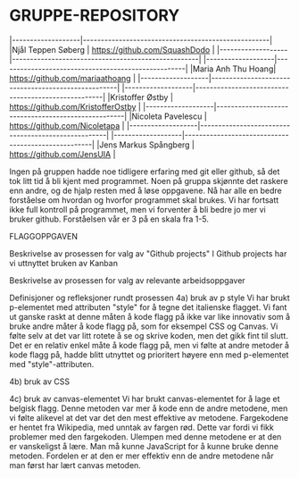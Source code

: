 # GRUPPE-REPOSITORY

|-------------------|----------------------------------------------------|
|Njål Teppen Søberg | https://github.com/SquashDodo  |
|-------------------|----------------------------------------------------|
|-------------------|----------------------------------------------------|
|Maria Anh Thu Hoang| https://github.com/mariaathoang                    |
|-------------------|----------------------------------------------------|
|-------------------|----------------------------------------------------|
|Kristoffer Østby   | https://github.com/KristofferOstby                 |
|-------------------|----------------------------------------------------|
|Nicoleta Pavelescu | https://github.com/Nicoletapa                      |
|-------------------|----------------------------------------------------|
|-------------------|----------------------------------------------------|
|Jens Markus Spångberg | https://github.com/JensUIA                      |



Ingen på gruppen hadde noe tidligere erfaring med git eller github, så
det tok litt tid å bli kjent med programmet. Noen på gruppa skjønnte det
raskere enn andre, og de hjalp resten med å løse oppgavene. Nå har alle 
en bedre forståelse om hvordan og hvorfor programmet skal brukes. Vi har 
fortsatt ikke full kontroll på programmet, men vi forventer å bli bedre
jo mer vi bruker github. Forståelsen vår er 3 på en skala fra 1-5.



FLAGGOPPGAVEN

Beskrivelse av prosessen for valg av "Github projects"
I Github projects har vi uttnyttet bruken av Kanban


Beskrivelse av prosessen for valg av relevante arbeidsoppgaver


Definisjoner og refleksjoner rundt prosessen
4a) bruk av p style
Vi har brukt p-elementet med attributen "style" for å tegne det italienske flagget. Vi fant ut ganske raskt at denne måten å kode flagg på ikke var like innovativ som å bruke andre måter å kode flagg på, som for eksempel CSS og Canvas. Vi følte selv at det var litt rotete å se og skrive koden, men det gikk fint til slutt. Det er en relativ enkel måte å kode flagg på, men vi følte at andre metoder å kode flagg på, hadde blitt utnyttet og prioritert høyere enn med p-elementet med "style"-attributen.

4b) bruk av CSS

4c) bruk av canvas-elementet
Vi har brukt canvas-elementet for å lage et belgisk flagg. Denne metoden var mer å kode enn de andre metodene, men vi følte alikevel at det var det den mest effektive av metodene. Fargekodene er hentet fra Wikipedia, med unntak av fargen rød. Dette var fordi vi fikk problemer med den fargekoden. Ulempen med denne metodene er at den er vanskeligst å lære. Man må kunne JavaScript for å kunne bruke denne metoden. Fordelen er at den er mer effektiv enn de andre metodene når man først har lært canvas metoden.

